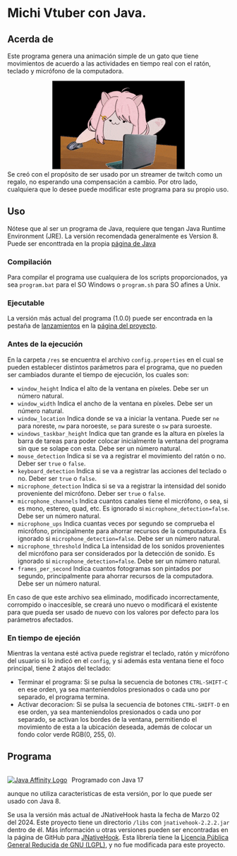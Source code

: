Michi Vtuber con Java.
======================

## Acerda de
Este programa genera una animación simple de un gato que tiene movimientos de acuerdo a las actividades en tiempo real con el ratón, teclado y micrófono de la computadora.
<div style="text-align:center;">
  <img src="./res/example.gif" alt="Gif de cómo se ve el programa" width="300" height="200">
</div>
Se creó con el propósito de ser usado por un streamer de twitch como un regalo, no esperando una compensación a cambio. Por otro lado, cualquiera que lo desee puede modificar este programa para su propio uso.

## Uso
Nótese que al ser un programa de Java, requiere que tengan Java Runtime Environment (JRE). La versión recomendada generalmente es Version 8. Puede ser enconttrada en la propia [página de Java](https://www.java.com/es/download/manual.jsp)

### Compilación
Para compilar el programa use cualquiera de los scripts proporcionados, ya sea `program.bat` para el SO Windows o `program.sh` para SO afines a Unix.

### Ejecutable
La versión más actual del programa (1.0.0) puede ser encontrada en la pestaña de [lanzamientos](https://gitlab.com/rnunovaldes/vtube-michi/-/releases/1.0.0) en la [página del proyecto](https://gitlab.com/rnunovaldes/vtube-michi).

### Antes de la ejecución
En la carpeta `/res` se encuentra el archivo `config.properties` en el cual se pueden establecer distintos parámetros para el programa, que no pueden ser cambiados durante el tiempo de ejecución, los cuales son:
 * `window_height` Indica el alto de la ventana en píxeles. Debe ser un número natural.
 * `window_width` Indica el ancho de la ventana en píxeles. Debe ser un número natural.
 * `window_location` Indica donde se va a iniciar la ventana. Puede ser `ne` para noreste, `nw` para noroeste, `se` para sureste o `sw` para suroeste.
 * `windows_taskbar_height` Indica que tan grande es la altura en píxeles la barra de tareas para poder colocar inicialmente la ventana del programa sin que se solape con esta. Debe ser un número natural.
 * `mouse_detection` Indica si se va a registrar el movimiento del ratón o no. Deber ser `true` o `false`.
 * `keyboard_detection` Indica si se va a registrar las acciones del teclado o no. Deber ser `true` o `false`.
 * `microphone_detection` Indica si se va a registrar la intensidad del sonido proveniente del micrófono. Deber ser `true` o `false`.
 * `microphone_channels` Indica cuantos canales tiene el micrófono, o sea, si es mono, estereo, quad, etc. Es ignorado si `microphone_detection=false`. Debe ser un número natural.
 * `microphone_ups` Indica cuantas veces por segundo se comprueba el micrófono, principalmente para ahorrar recursos de la computadora. Es ignorado si `microphone_detection=false`. Debe ser un número natural.
 * `microphone_threshold` Indica La intensidad de los sonidos provenientes del micrófono para ser considerados por la detección de sonido. Es ignorado si `microphone_detection=false`. Debe ser un número natural.
 * `frames_per_second` Indica cuantos fotogramas son pintados por segundo, principalmente para ahorrar recursos de la computadora. Debe ser un número natural.

 En caso de que este archivo sea eliminado, modificado incorrectamente, corrompido o inaccesible, se creará uno nuevo o modificará el existente para que pueda ser usado de nuevo con los valores por defecto para los parámetros afectados.

 ### En tiempo de ejeción
Mientras la ventana esté activa puede registrar el teclado, ratón y micrófono del usuario si lo indicó en el `config`, y si además esta ventana tiene el foco principal, tiene 2 atajos del teclado:
 * Terminar el programa: Si se pulsa la secuencia de botones `CTRL-SHIFT-C` en ese orden, ya sea manteniendolos presionados o cada uno por separado, el programa termina.
 * Activar decoracion: Si se pulsa la secuencia de botones `CTRL-SHIFT-D` en ese orden, ya sea manteniendolos presionados o cada uno por separado, se activan los bordes de la ventana, permitiendo el movimiento de esta a la ubicación deseada, además de colocar un fondo color verde RGB(0, 255, 0).

## Programa
<div style="display: flex; align-items: center;">
  <a href="https://dev.java">
    <img src="https://dev.java/assets/images/java-affinity-logo-icode-lg.png" alt="Java Affinity Logo" width="70px" />
  </a>
  <p style="margin-left: 10px;">Programado con Java 17</p>
</div>
aunque no utiliza caracteristicas de esta versión, por lo que puede ser usado con Java 8.

Se usa la versión más actual de JNativeHook hasta la fecha de Marzo 02 del 2024. Este proyecto tiene un directorio `/libs` con `jnativehook-2.2.2.jar` dentro de él. Más información u otras versiones pueden ser encontradas en la página de GitHub para [JNativeHook](https://github.com/kwhat/jnativehook). Esta librería tiene la [Licencia Pública General Reducida de GNU (LGPL)](https://www.gnu.org/licenses/lgpl-3.0.html), y no fue modificada para este proyecto.

